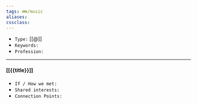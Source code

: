 ```yaml
---
tags: 👪/music
aliases: 
cssclass: 
---
```


- `Type:` [[@]]
- `Keywords:`
- `Profession:`

---

#### [[{{title}}]]

- `If / How we met:`
- `Shared interests:`
- `Connection Points:`